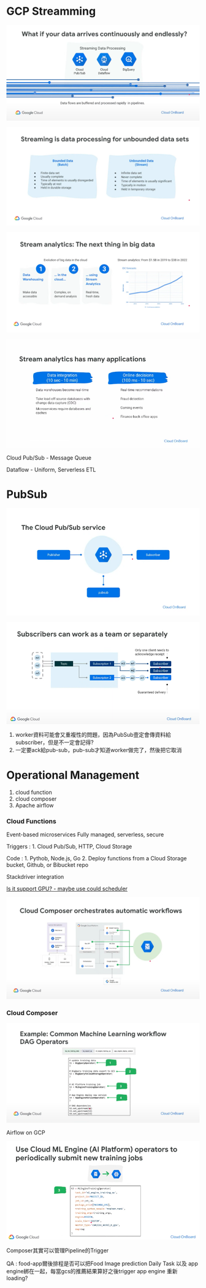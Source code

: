 # GCP Streamming

<img src='./images/gcpstream_1.png'></img>

<img src='./images/gcpstream_2.png'></img>

<img src='./images/gcpstream_3.png'></img>

<img src='./images/gcpstream_4.png'></img>

Cloud Pub/Sub - Message Queue

Dataflow - Uniform, Serverless ETL

# PubSub
<img src='./images/gcpstream_5.png'></img>

<img src='./images/gcpstream_6.png'></img>

1. worker資料可能會又重複性的問題，因為PubSub壹定會傳資料給subscriber，但是不一定會記得?
2. 一定要ack給pub-sub，pub-sub才知道worker做完了，然後把它取消

# Operational Management

1. cloud function
2. cloud composer
3. Apache airflow

### Cloud Functions

Event-based microservices
Fully managed, serverless, secure

Triggers : 
    1. Cloud Pub/Sub, HTTP, Cloud Storage

Code : 
    1. Pythob, Node.js, Go
    2. Deploy functions from a Cloud Storage bucket, Github, or Bibucket repo

Stackdriver integration

[Is it support GPU? - maybe use could scheduler](https://stackoverflow.com/questions/59727294/control-gpu-machine-to-start-and-stop-from-one-function)

<img src='./images/gcpstream_8.png'></img>

### Cloud Composer

<img src='./images/gcpstream_9.png'></img>

Airflow on GCP

<img src='./images/gcpstream_10.png'></img>


Composer其實可以管理Pipeline的Trigger

QA : food-app爾後排程是否可以把Food Image prediction Daily Task 以及 app engine綁在一起，每當gcs的推薦結果算好之後trigger app engine 重新 loading?
